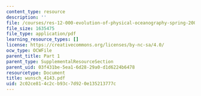 ```yaml
---
content_type: resource
description: ''
file: /courses/res-12-000-evolution-of-physical-oceanography-spring-2007/2c02ce814c2cb93c7d920e135213777c_wunsch_4143.pdf
file_size: 1635475
file_type: application/pdf
learning_resource_types: []
license: https://creativecommons.org/licenses/by-nc-sa/4.0/
ocw_type: OCWFile
parent_title: Part 1
parent_type: SupplementalResourceSection
parent_uid: 03f431be-5ea1-6d28-29a0-d1d6224b6478
resourcetype: Document
title: wunsch_4143.pdf
uid: 2c02ce81-4c2c-b93c-7d92-0e135213777c
---
```

